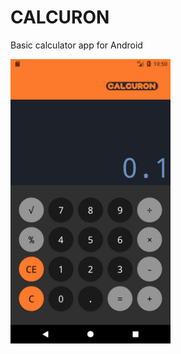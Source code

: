 # CALCURON
Basic calculator app for Android 

<img src="https://github.com/mlho/CALCURON/blob/master/app/src/main/res/drawable/calcuron_screenshot.png" width="256" title="CALCURON Screenshot">

